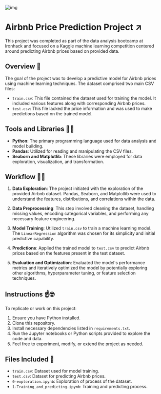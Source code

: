 ![img](https://github.com/Kohkitos/ironhack-kaggle-competition/blob/main/img/header.jpg)

# Airbnb Price Prediction Project ↗

This project was completed as part of the data analysis bootcamp at Ironhack and focused on a Kaggle machine learning competition centered around predicting Airbnb prices based on provided data.

## Overview 🔎

The goal of the project was to develop a predictive model for Airbnb prices using machine learning techniques. The dataset comprised two main CSV files:

- `train.csv`: This file contained the dataset used for training the model. It included various features along with corresponding Airbnb prices.
- `test.csv`: This file lacked the price information and was used to make predictions based on the trained model.

## Tools and Libraries 👨‍💻

- **Python**: The primary programming language used for data analysis and model building.
- **Pandas**: Utilized for reading and manipulating the CSV files.
- **Seaborn and Matplotlib**: These libraries were employed for data exploration, visualization, and transformation.

## Workflow 👷‍♂️

1. **Data Exploration**: The project initiated with the exploration of the provided Airbnb dataset. Pandas, Seaborn, and Matplotlib were used to understand the features, distributions, and correlations within the data.

2. **Data Preprocessing**: This step involved cleaning the dataset, handling missing values, encoding categorical variables, and performing any necessary feature engineering.

3. **Model Training**: Utilized `train.csv` to train a machine learning model. The `LinearRegression` algorithm was chosen for its simplicity and initial predictive capability.

4. **Predictions**: Applied the trained model to `test.csv` to predict Airbnb prices based on the features present in the test dataset.

5. **Evaluation and Optimization**: Evaluated the model's performance metrics and iteratively optimized the model by potentially exploring other algorithms, hyperparameter tuning, or feature selection techniques.

## Instructions ☝🤓

To replicate or work on this project:
1. Ensure you have Python installed.
2. Clone this repository.
3. Install necessary dependencies listed in `requirements.txt`.
4. Run the Jupyter notebooks or Python scripts provided to explore the code and data.
5. Feel free to experiment, modify, or extend the project as needed.

## Files Included 📝

- `train.csv`: Dataset used for model training.
- `test.csv`: Dataset for predicting Airbnb prices.
- `0-exploration.ipynb`: Exploration of process of the dataset.
- `1-Training_and_predicting.ipynb`: Training and predicting process.
